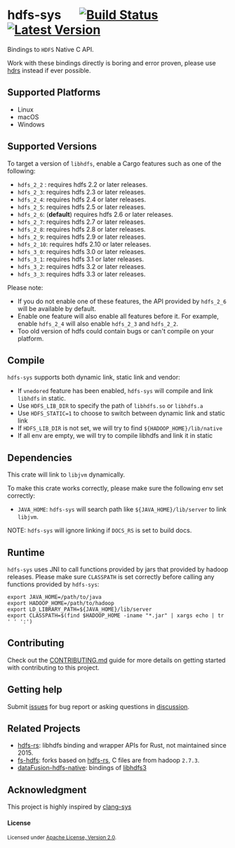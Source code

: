 # hdfs-sys &emsp; [![Build Status]][actions] [![Latest Version]][crates.io]

[Build Status]: https://img.shields.io/github/actions/workflow/status/Xuanwo/hdfs-sys/ci.yml
[actions]: https://github.com/Xuanwo/hdfs-sys/actions?query=branch%3Amain
[Latest Version]: https://img.shields.io/crates/v/hdfs-sys.svg
[crates.io]: https://crates.io/crates/hdfs-sys

Bindings to `HDFS` Native C API.

Work with these bindings directly is boring and error proven, please use [hdrs](https://github.com/Xuanwo/hdrs) instead if ever possible.

## Supported Platforms

- Linux
- macOS
- Windows

## Supported Versions

To target a version of `libhdfs`, enable a Cargo features such as one of the following:

- `hdfs_2_2` : requires hdfs 2.2 or later releases.
- `hdfs_2_3`: requires hdfs 2.3 or later releases.
- `hdfs_2_4`: requires hdfs 2.4 or later releases.
- `hdfs_2_5`: requires hdfs 2.5 or later releases.
- `hdfs_2_6`: (**default**) requires hdfs 2.6 or later releases.
- `hdfs_2_7`: requires hdfs 2.7 or later releases.
- `hdfs_2_8`: requires hdfs 2.8 or later releases.
- `hdfs_2_9`: requires hdfs 2.9 or later releases.
- `hdfs_2_10`: requires hdfs 2.10 or later releases.
- `hdfs_3_0`: requires hdfs 3.0 or later releases.
- `hdfs_3_1`: requires hdfs 3.1 or later releases.
- `hdfs_3_2`: requires hdfs 3.2 or later releases.
- `hdfs_3_3`: requires hdfs 3.3 or later releases.

Please note:

- If you do not enable one of these features, the API provided by `hdfs_2_6` will be available by default.
- Enable one feature will also enable all features before it. For example, enable `hdfs_2_4` will also enable `hdfs_2_3` and `hdfs_2_2`.
- Too old version of hdfs could contain bugs or can't compile on your platform.

## Compile

`hdfs-sys` supports both dynamic link, static link and vendor:

- If `vnedored` feature has been enabled, `hdfs-sys` will compile and link `libhdfs` in static.
- Use `HDFS_LIB_DIR` to specify the path of `libhdfs.so` or `libhdfs.a`
- Use `HDFS_STATIC=1` to choose to switch between dynamic link and static link
- If `HDFS_LIB_DIR` is not set, we will try to find `${HADOOP_HOME}/lib/native`
- If all env are empty, we will try to compile libhdfs and link it in static

## Dependencies

This crate will link to `libjvm` dynamically.

To make this crate works correctly, please make sure the following env set correctly:

- `JAVA_HOME`: `hdfs-sys` will search path like `${JAVA_HOME}/lib/server` to link `libjvm`.

NOTE: `hdfs-sys` will ignore linking if `DOCS_RS` is set to build docs.

## Runtime

`hdfs-sys` uses JNI to call functions provided by jars that provided by hadoop releases. Please make sure `CLASSPATH` is set correctly before calling any functions provided by `hdfs-sys`:

```shell
export JAVA_HOME=/path/to/java
export HADOOP_HOME=/path/to/hadoop
export LD_LIBRARY_PATH=${JAVA_HOME}/lib/server
export CLASSPATH=$(find $HADOOP_HOME -iname "*.jar" | xargs echo | tr ' ' ':')
```

## Contributing

Check out the [CONTRIBUTING.md](./CONTRIBUTING.md) guide for more details on getting started with contributing to this project.

## Getting help

Submit [issues](https://github.com/Xuanwo/hdfs-sys/issues/new/choose) for bug report or asking questions in [discussion](https://github.com/Xuanwo/hdfs-sys/discussions/new?category=q-a).

## Related Projects

- [hdfs-rs](https://github.com/hyunsik/hdfs-rs/): libhdfs binding and wrapper APIs for Rust, not maintained since 2015.
- [fs-hdfs](https://github.com/yahoNanJing/fs-hdfs): forks based on [hdfs-rs](https://github.com/hyunsik/hdfs-rs/), C files are from hadoop `2.7.3`.
- [dataFusion-hdfs-native](https://github.com/datafusion-contrib/datafusion-hdfs-native): bindings of [libhdfs3](https://github.com/ClickHouse/libhdfs3/)

## Acknowledgment

This project is highly inspired by [clang-sys](https://github.com/KyleMayes/clang-sys)

#### License

<sup>
Licensed under <a href="./LICENSE">Apache License, Version 2.0</a>.
</sup>
